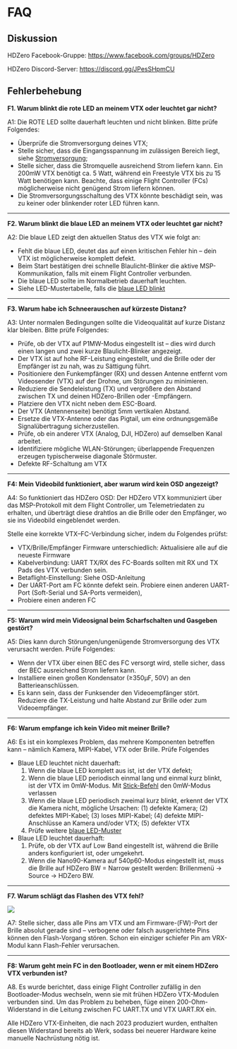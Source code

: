 # FAQ

## Diskussion

HDZero Facebook-Gruppe: https://www.facebook.com/groups/HDZero

HDZero Discord-Server: https://discord.gg/JPesSHpmCU

##  Fehlerbehebung

**F1. Warum blinkt die rote LED an meinem VTX oder leuchtet gar nicht?**

A1: Die ROTE LED sollte dauerhaft leuchten und nicht blinken. Bitte prüfe Folgendes:

- Überprüfe die Stromversorgung deines VTX;
- Stelle sicher, dass die Eingangsspannung im zulässigen Bereich liegt, siehe [Stromversorgung](vtx-summary.md);
- Stelle sicher, dass die Stromquelle ausreichend Strom liefern kann. Ein 200mW VTX benötigt ca. 5 Watt, während ein Freestyle VTX bis zu 15 Watt benötigen kann. Beachte, dass einige Flight Controller (FCs) möglicherweise nicht genügend Strom liefern können.
- Die Stromversorgungsschaltung des VTX könnte beschädigt sein, was zu keiner oder blinkender roter LED führen kann.

---

**F2. Warum blinkt die blaue LED an meinem VTX oder leuchtet gar nicht?**

A2:  Die blaue LED zeigt den aktuellen Status des VTX wie folgt an:

- Fehlt die blaue LED, deutet das auf einen kritischen Fehler hin – dein VTX ist möglicherweise komplett defekt.
- Beim Start bestätigen drei schnelle Blaulicht-Blinker die aktive MSP-Kommunikation, falls mit einem Flight Controller verbunden.
- Die blaue LED sollte im Normalbetrieb dauerhaft leuchten.
- Siehe LED-Mustertabelle, falls die [blaue LED blinkt](vtx-led.md#blue-led-pattern)

---

**F3. Warum habe ich Schneerauschen auf kürzeste Distanz?**

A3: Unter normalen Bedingungen sollte die Videoqualität auf kurze Distanz klar bleiben. Bitte prüfe Folgendes:

- Prüfe, ob der VTX auf P1MW-Modus eingestellt ist – dies wird durch einen langen und zwei kurze Blaulicht-Blinker angezeigt.
- Der VTX ist auf hohe RF-Leistung eingestellt, und die Brille oder der Empfänger ist zu nah, was zu Sättigung führt.
- Positioniere den Funkempfänger (RX) und dessen Antenne entfernt vom Videosender (VTX) auf der Drohne, um Störungen zu minimieren.
- Reduziere die Sendeleistung (TX) und vergrößere den Abstand zwischen TX und deinen HDZero-Brillen oder -Empfängern.
- Platziere den VTX nicht neben dem ESC-Board.
- Der VTX (Antennenseite) benötigt 5mm vertikalen Abstand.
- Ersetze die VTX-Antenne oder das Pigtail, um eine ordnungsgemäße Signalübertragung sicherzustellen.
- Prüfe, ob ein anderer VTX (Analog, DJI, HDZero) auf demselben Kanal arbeitet.
- Identifiziere mögliche WLAN-Störungen; überlappende Frequenzen erzeugen typischerweise diagonale Störmuster.
- Defekte RF-Schaltung am VTX

---

**F4: Mein Videobild funktioniert, aber warum wird kein OSD angezeigt?**

A4: So funktioniert das HDZero OSD: Der HDZero VTX kommuniziert über das MSP-Protokoll mit dem Flight Controller, um Telemetriedaten zu erhalten, und überträgt diese drahtlos an die Brille oder den Empfänger, wo sie ins Videobild eingeblendet werden.

Stelle eine korrekte VTX–FC-Verbindung sicher, indem du Folgendes prüfst:

- VTX/Brille/Empfänger Firmware unterschiedlich: Aktualisiere alle auf die neueste Firmware
- Kabelverbindung: UART TX/RX des FC-Boards sollten mit RX und TX Pads des VTX verbunden sein.
- Betaflight-Einstellung: Siehe OSD-Anleitung
- Der UART-Port am FC könnte defekt sein. Probiere einen anderen UART-Port (Soft-Serial und SA-Ports vermeiden),
- Probiere einen anderen FC

---

**F5: Warum wird mein Videosignal beim Scharfschalten und Gasgeben gestört?**

A5: Dies kann durch Störungen/ungenügende Stromversorgung des VTX verursacht werden. Prüfe Folgendes:

- Wenn der VTX über einen BEC des FC versorgt wird, stelle sicher, dass der BEC ausreichend Strom liefern kann.
- Installiere einen großen Kondensator (≥350µF, 50V) an den Batterieanschlüssen.
- Es kann sein, dass der Funksender den Videoempfänger stört. Reduziere die TX-Leistung und halte Abstand zur Brille oder zum Videoempfänger.

---

**F6: Warum empfange ich kein Video mit meiner Brille?**

A6: Es ist ein komplexes Problem, das mehrere Komponenten betreffen kann – nämlich Kamera, MIPI-Kabel, VTX oder Brille. Prüfe Folgendes

- Blaue LED leuchtet nicht dauerhaft:
  1. Wenn die blaue LED komplett aus ist, ist der VTX defekt;
  2. Wenn die blaue LED periodisch einmal lang und einmal kurz blinkt, ist der VTX im 0mW-Modus. Mit [Stick-Befehl](vtx-general.md#stick-command-gestures) den 0mW-Modus verlassen
  3. Wenn die blaue LED periodisch zweimal kurz blinkt, erkennt der VTX die Kamera nicht, mögliche Ursachen: (1) defekte Kamera; (2) defektes MIPI-Kabel; (3) loses MIPI-Kabel; (4) defekte MIPI-Anschlüsse an Kamera und/oder VTX; (5) defekter VTX
  4. Prüfe weitere [blaue LED-Muster](vtx-led.md#blue-led-pattern)
- Blaue LED leuchtet dauerhaft:
  1. Prüfe, ob der VTX auf Low Band eingestellt ist, während die Brille anders konfiguriert ist, oder umgekehrt.
  2. Wenn die Nano90-Kamera auf 540p60-Modus eingestellt ist, muss die Brille auf HDZero BW = Narrow gestellt werden: Brillenmenü → Source → HDZero BW.

---

**F7. Warum schlägt das Flashen des VTX fehl?**

<img src="/media/image28.png" id="image25">

A7: Stelle sicher, dass alle Pins am VTX und am Firmware-(FW)-Port der Brille absolut gerade sind – verbogene oder falsch ausgerichtete Pins können den Flash-Vorgang stören. Schon ein einziger schiefer Pin am VRX-Modul kann Flash-Fehler verursachen.

---

**F8: Warum geht mein FC in den Bootloader, wenn er mit einem HDZero VTX verbunden ist?**

A8. Es wurde berichtet, dass einige Flight Controller zufällig in den Bootloader-Modus wechseln, wenn sie mit frühen HDZero VTX-Modulen verbunden sind. Um das Problem zu beheben, füge einen 200-Ohm-Widerstand in die Leitung zwischen FC UART.TX und VTX UART.RX ein.

Alle HDZero VTX-Einheiten, die nach 2023 produziert wurden, enthalten diesen Widerstand bereits ab Werk, sodass bei neuerer Hardware keine manuelle Nachrüstung nötig ist.

